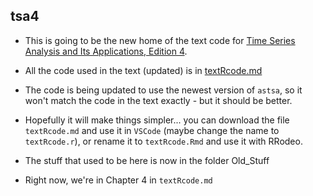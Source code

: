 ## tsa4


- This is going to be the new home of the text code for [Time Series Analysis and Its Applications, Edition 4](http://www.stat.pitt.edu/stoffer/tsa4/).

- All the code used in the text (updated) is in [textRcode.md](https://github.com/nickpoison/tsa4/blob/master/textRcode.md)

- The code is being updated to use the newest version of `astsa`, so it won't match the code in the text exactly - but it should be better. 

- Hopefully it will make things simpler... you can download the file `textRcode.md` and use it in `VSCode` (maybe change the name to `textRcode.r`), or rename it to `textRcode.Rmd` and use it with RRodeo.

- The stuff that used to be here is now in the folder Old_Stuff

- Right now, we're in Chapter 4 in `textRcode.md`
